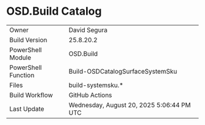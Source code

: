 ﻿# OSD.Build Catalog

| | |
|-|-|
| Owner | David Segura |
| Build Version | 25.8.20.2 |
| PowerShell Module | OSD.Build |
| PowerShell Function | Build-OSDCatalogSurfaceSystemSku |
| Files | build-systemsku.* |
| Build Workflow | GitHub Actions |
| Last Update | Wednesday, August 20, 2025 5:06:44 PM UTC |
